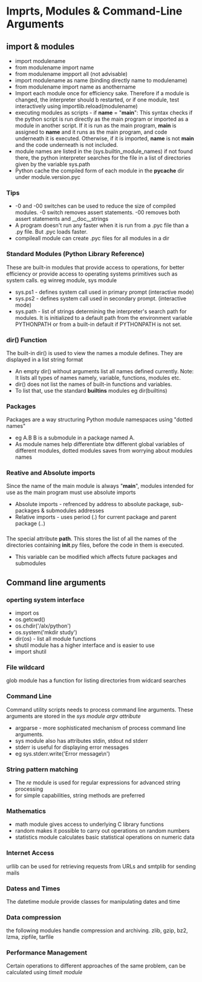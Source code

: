 # Imprts, Modules & Command-Line Arguments

## import & modules
* import modulename
* from modulename import name
* from modulename impport all (not advisable)
* import modulename as name (binding directly name to modulename)
* from modulename import name as anothername
* Import each module once for efficiency sake. Therefore if a module is changed, the interpreter should b restarted, or if one module, test interactively using importlib.reload(modulename)
* executing modules as scripts - if __name__ = "__main__": This syntax checks if the python script is run directly as the main program or imported as a module in another script. If it is run as the main program, __main__ is assigned to __name__ and it runs as the main program, and code underneath it is executed. Otherwise, if it is imported, __name__ is not __main__ and the code underneath is not included.
* module names are listed in the (sys.builtin_module_names) if not found there, the python interpreter searches for the file in a list of directories given by the variable sys.path
* Python cache the compiled form of each module in the __pycache__ dir under module.version.pyc

### Tips
* -0 and -00 switches can be used to reduce the size of compiled modules. -0 switch removes assert statements. -00 removes both assert statements and __doc__strings
* A program doesn't run any faster when it is run from a .pyc file than a .py file. But .pyc loads faster.
* compileall module can create .pyc files for all modules in a dir

### Standard Modules (Python Library Reference)
These are built-in modules that provide access to operations, for better efficiency or provide access to operating systems primitives such as system calls. eg winreg module, sys module
* sys.ps1 - defines system call used in primary prompt (interactive mode)
* sys.ps2 - defines system call used in secondary prompt. (interactive mode)
* sys.path - list of strings determining the interpreter's search path for modules. It is initialized to a default path from the environment variable PYTHONPATH or from a built-in default if PYTHONPATH is not set.

### dir() Function
The built-in dir() is used to view the names a module defines. They are displayed in a list string format
* An empty dir() without arguments list all names  defined currently. Note: It lists all types of names namely, variable, functions, modules etc.
* dir() does not list the names of built-in functions and variables.
* To list that, use the standard **builtins** modules eg dir(builtins)

### Packages
Packages are a way structuring Python module namespaces using "dotted names"
* eg A.B B is a submodule in a package named A.
* As module names help differentiate btw different global variables of different modules, dotted modules saves from worrying about modules names

### Reative and Absolute imports
Since the name of the main module is always "__main__", modules intended for use as the main program must use absolute imports
* Absolute imports - refrenced by address to absolute package, sub-packages & submodules addresses
* Relative imports - uses period (.) for current package and parent package (..)

###
The special attribute __path__. This stores the list of all the names of the directories containing __init__.py files, before the code in them is executed.
* This variable can be modified which affects future packages and submodules



## Command line arguments

### operting system interface
* import os
* os.getcwd()
* os.chdir('/alx/python')
* os.system('mkdir study')
* dir(os) - list all module functions
* shutil module has a higher interface and is easier to use
* import shutil

### File wildcard
glob module has a function for listing directories from widcard searches


### Command Line 

Command utility scripts needs to process command line arguments. These arguments are stored in the *sys module argv attribute*
* argparse - more sophisticated mechanism of process command line arguments.
* sys module also has attributes stdin, stdout nd stderr
* stderr is useful for displaying error messages
* eg sys.stderr.write('Error message\n')


### String pattern matching
* The *re* module is used for regular expressions for advanced string processing
* for simple capabilities, string methods are preferred

### Mathematics

* math module gives access to underlying C library functions
* random makes it possible to carry out operations on random numbers
* statistics module calculates basic statistical operations on numeric data


### Internet Access
urllib can be used for retrieving requests from URLs and smtplib for sending mails

### Datess and Times
The datetime module provide classes for manipulating dates and time

### Data compression 
the following modules handle compression and archiving. zlib, gzip, bz2, lzma, zipfile, tarfile

### Performance Management
Certain operations to different approaches of the same problem, can be calculated using *timeit module*
